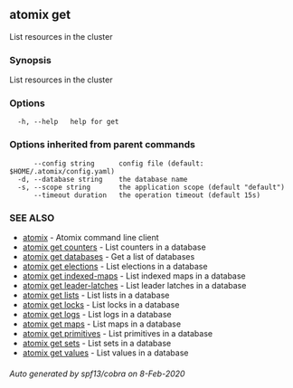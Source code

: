 ## atomix get

List resources in the cluster

### Synopsis

List resources in the cluster

### Options

```
  -h, --help   help for get
```

### Options inherited from parent commands

```
      --config string      config file (default: $HOME/.atomix/config.yaml)
  -d, --database string    the database name
  -s, --scope string       the application scope (default "default")
      --timeout duration   the operation timeout (default 15s)
```

### SEE ALSO

* [atomix](atomix.md)	 - Atomix command line client
* [atomix get counters](atomix_get_counters.md)	 - List counters in a database
* [atomix get databases](atomix_get_databases.md)	 - Get a list of databases
* [atomix get elections](atomix_get_elections.md)	 - List elections in a database
* [atomix get indexed-maps](atomix_get_indexed-maps.md)	 - List indexed maps in a database
* [atomix get leader-latches](atomix_get_leader-latches.md)	 - List leader latches in a database
* [atomix get lists](atomix_get_lists.md)	 - List lists in a database
* [atomix get locks](atomix_get_locks.md)	 - List locks in a database
* [atomix get logs](atomix_get_logs.md)	 - List logs in a database
* [atomix get maps](atomix_get_maps.md)	 - List maps in a database
* [atomix get primitives](atomix_get_primitives.md)	 - List primitives in a database
* [atomix get sets](atomix_get_sets.md)	 - List sets in a database
* [atomix get values](atomix_get_values.md)	 - List values in a database

###### Auto generated by spf13/cobra on 8-Feb-2020
